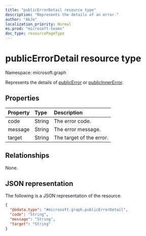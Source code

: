 ```yaml
---
title: "publicErrorDetail resource type"
description: "Represents the details of an error."
author: "AkJo"
localization_priority: Normal
ms.prod: "microsoft-teams"
doc_type: resourcePageType
---
```


# publicErrorDetail resource type

Namespace: microsoft.graph

Represents the details of [publicError](../resources/publicerror.md) or [publicInnerError](../resources/publicinnererror.md).

## Properties
|Property|Type|Description|
|:---|:---|:---|
|code|String|The error code.|
|message|String|The error message.|
|target|String|The target of the error.|

## Relationships
None.

## JSON representation
The following is a JSON representation of the resource.
<!-- {
  "blockType": "resource",
  "@odata.type": "microsoft.graph.publicErrorDetail"
}
-->
``` json
{
  "@odata.type": "#microsoft.graph.publicErrorDetail",
  "code": "String",
  "message": "String",
  "target": "String"
}
```
